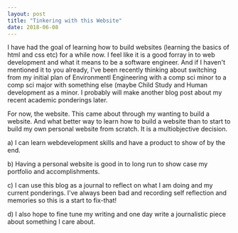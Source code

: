```yaml
---
layout: post
title: "Tinkering with this Website"
date: 2018-06-08
---
```

I have had the goal of learning how to build websites (learning the basics of html and css etc) for a while now. I feel like it is a good forray in to web development and what it means to be a software engineer. And if I haven't mentioned it to you already, I've been recently thinking about switching from my initial plan of Environmentl Engineering with a comp sci minor to a comp sci major with something else (maybe Child Study and Human development as a minor. I probably will make another blog post about my recent academic ponderings later. 

For now, the website. This came about through my wanting to build a website. And what better way to learn how to build a website than to start to build my own personal website from scratch. It is a multiobjective decision. 

a) I can learn webdevelopment skills and have a product to show of by the end.

b) Having a personal website is good in to long run to show case my portfolio and accomplishments.

c) I can use this blog as a journal to reflect on what I am doing and my current ponderings. I've always been bad and recording self
reflection and memories so this is a start to fix-that!

d) I also hope to fine tune my writing and one day write a journalistic piece about something I care about.
